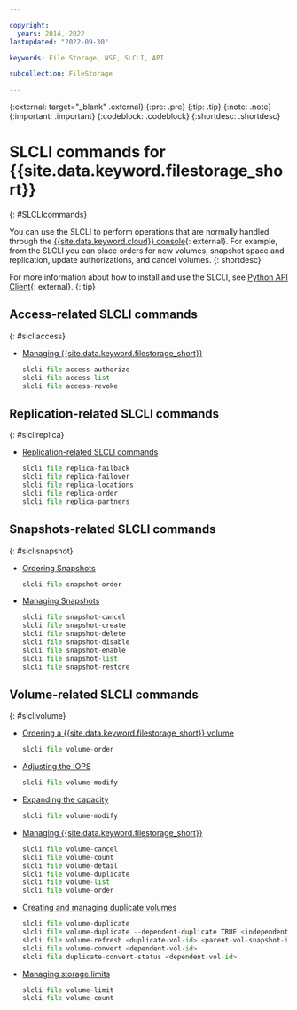 ```yaml
---

copyright:
  years: 2014, 2022
lastupdated: "2022-09-30"

keywords: File Storage, NSF, SLCLI, API

subcollection: FileStorage

---
```

{:external: target="_blank" .external}
{:pre: .pre}
{:tip: .tip}
{:note: .note}
{:important: .important}
{:codeblock: .codeblock}
{:shortdesc: .shortdesc}

# SLCLI commands for {{site.data.keyword.filestorage_short}}
{: #SLCLIcommands}

You can use the SLCLI to perform operations that are normally handled through the [{{site.data.keyword.cloud}} console](https://{DomainName}/classic/storage/file){: external}. For example, from the SLCLI you can place orders for new volumes, snapshot space and replication, update authorizations, and cancel volumes.
{: shortdesc}

For more information about how to install and use the SLCLI, see [Python API Client](https://softlayer-python.readthedocs.io/en/latest/cli/){: external}.
{: tip}

## Access-related SLCLI commands
{: #slcliaccess}

* [Managing {{site.data.keyword.filestorage_short}}](/docs/FileStorage?topic=FileStorage-managingstorage)  
   ```python
   slcli file access-authorize
   slcli file access-list
   slcli file access-revoke
   ```

## Replication-related SLCLI commands
{: #slclireplica}

* [Replication-related SLCLI commands](/docs/FileStorage?topic=FileStorage-replication)
   ```python
   slcli file replica-failback
   slcli file replica-failover
   slcli file replica-locations
   slcli file replica-order
   slcli file replica-partners
   ```

## Snapshots-related SLCLI commands
{: #slclisnapshot}

* [Ordering Snapshots](/docs/FileStorage?topic=FileStorage-ordering-snapshots)
   ```python
   slcli file snapshot-order
   ```

* [Managing Snapshots](/docs/FileStorage?topic=FileStorage-managingSnapshots)
   ```python
   slcli file snapshot-cancel
   slcli file snapshot-create
   slcli file snapshot-delete
   slcli file snapshot-disable
   slcli file snapshot-enable
   slcli file snapshot-list
   slcli file snapshot-restore
   ```

## Volume-related SLCLI commands
{: #slclivolume}

* [Ordering a {{site.data.keyword.filestorage_short}} volume](/docs/FileStorage?topic=FileStorage-orderingFileStorage#orderingthroughCLI)
   ```python
   slcli file volume-order
   ```
* [Adjusting the IOPS](/docs/FileStorage?topic=FileStorage-adjustingIOPS)
   ```python
   slcli file volume-modify
   ```
* [Expanding the capacity](/docs/FileStorage?topic=FileStorage-expandCapacity)
   ```python
   slcli file volume-modify
   ```
* [Managing {{site.data.keyword.filestorage_short}}](/docs/FileStorage?topic=FileStorage-managingstorage)
   ```python
   slcli file volume-cancel
   slcli file volume-count
   slcli file volume-detail
   slcli file volume-duplicate
   slcli file volume-list
   slcli file volume-order
   ```
* [Creating and managing duplicate volumes](/docs/FileStorage?topic=FileStorage-duplicatevolume)
   ```python
   slcli file volume-duplicate
   slcli file volume-duplicate --dependent-duplicate TRUE <independent-vol-id>|
   slcli file volume-refresh <duplicate-vol-id> <parent-vol-snapshot-id>
   slcli file volume-convert <dependent-vol-id>
   slcli file duplicate-convert-status <dependent-vol-id>
   ```

* [Managing storage limits](/docs/FileStorage?topic=FileStorage-managinglimits)
   ```python
   slcli file volume-limit
   slcli file volume-count
   ```
